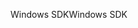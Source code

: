 <span data-ttu-id="4935f-101">Windows SDK</span><span class="sxs-lookup"><span data-stu-id="4935f-101">Windows SDK</span></span>